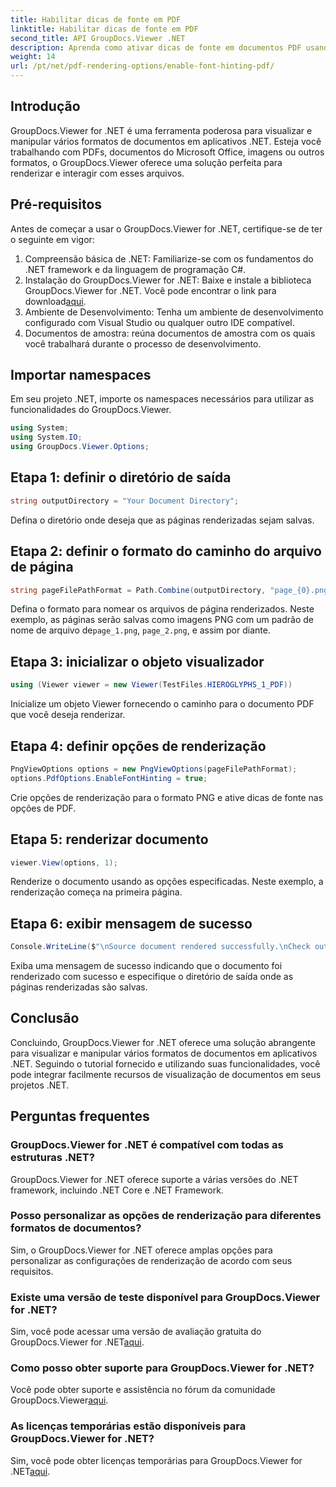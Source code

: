 ```yaml
---
title: Habilitar dicas de fonte em PDF
linktitle: Habilitar dicas de fonte em PDF
second_title: API GroupDocs.Viewer .NET
description: Aprenda como ativar dicas de fonte em documentos PDF usando GroupDocs.Viewer for .NET. Siga nosso tutorial passo a passo para uma integração perfeita.
weight: 14
url: /pt/net/pdf-rendering-options/enable-font-hinting-pdf/
---
```

## Introdução
GroupDocs.Viewer for .NET é uma ferramenta poderosa para visualizar e manipular vários formatos de documentos em aplicativos .NET. Esteja você trabalhando com PDFs, documentos do Microsoft Office, imagens ou outros formatos, o GroupDocs.Viewer oferece uma solução perfeita para renderizar e interagir com esses arquivos.
## Pré-requisitos
Antes de começar a usar o GroupDocs.Viewer for .NET, certifique-se de ter o seguinte em vigor:
1. Compreensão básica de .NET: Familiarize-se com os fundamentos do .NET framework e da linguagem de programação C#.
2.  Instalação do GroupDocs.Viewer for .NET: Baixe e instale a biblioteca GroupDocs.Viewer for .NET. Você pode encontrar o link para download[aqui](https://releases.groupdocs.com/viewer/net/).
3. Ambiente de Desenvolvimento: Tenha um ambiente de desenvolvimento configurado com Visual Studio ou qualquer outro IDE compatível.
4. Documentos de amostra: reúna documentos de amostra com os quais você trabalhará durante o processo de desenvolvimento.

## Importar namespaces
Em seu projeto .NET, importe os namespaces necessários para utilizar as funcionalidades do GroupDocs.Viewer.

```csharp
using System;
using System.IO;
using GroupDocs.Viewer.Options;
```
## Etapa 1: definir o diretório de saída
```csharp
string outputDirectory = "Your Document Directory";
```
Defina o diretório onde deseja que as páginas renderizadas sejam salvas.
## Etapa 2: definir o formato do caminho do arquivo de página
```csharp
string pageFilePathFormat = Path.Combine(outputDirectory, "page_{0}.png");
```
 Defina o formato para nomear os arquivos de página renderizados. Neste exemplo, as páginas serão salvas como imagens PNG com um padrão de nome de arquivo de`page_1.png`, `page_2.png`, e assim por diante.
## Etapa 3: inicializar o objeto visualizador
```csharp
using (Viewer viewer = new Viewer(TestFiles.HIEROGLYPHS_1_PDF))
```
Inicialize um objeto Viewer fornecendo o caminho para o documento PDF que você deseja renderizar.
## Etapa 4: definir opções de renderização
```csharp
PngViewOptions options = new PngViewOptions(pageFilePathFormat);
options.PdfOptions.EnableFontHinting = true;
```
Crie opções de renderização para o formato PNG e ative dicas de fonte nas opções de PDF.
## Etapa 5: renderizar documento
```csharp
viewer.View(options, 1);
```
Renderize o documento usando as opções especificadas. Neste exemplo, a renderização começa na primeira página.
## Etapa 6: exibir mensagem de sucesso
```csharp
Console.WriteLine($"\nSource document rendered successfully.\nCheck output in {outputDirectory}.");
```
Exiba uma mensagem de sucesso indicando que o documento foi renderizado com sucesso e especifique o diretório de saída onde as páginas renderizadas são salvas.

## Conclusão
Concluindo, GroupDocs.Viewer for .NET oferece uma solução abrangente para visualizar e manipular vários formatos de documentos em aplicativos .NET. Seguindo o tutorial fornecido e utilizando suas funcionalidades, você pode integrar facilmente recursos de visualização de documentos em seus projetos .NET.
## Perguntas frequentes
### GroupDocs.Viewer for .NET é compatível com todas as estruturas .NET?
GroupDocs.Viewer for .NET oferece suporte a várias versões do .NET framework, incluindo .NET Core e .NET Framework.
### Posso personalizar as opções de renderização para diferentes formatos de documentos?
Sim, o GroupDocs.Viewer for .NET oferece amplas opções para personalizar as configurações de renderização de acordo com seus requisitos.
### Existe uma versão de teste disponível para GroupDocs.Viewer for .NET?
 Sim, você pode acessar uma versão de avaliação gratuita do GroupDocs.Viewer for .NET[aqui](https://releases.groupdocs.com/).
### Como posso obter suporte para GroupDocs.Viewer for .NET?
 Você pode obter suporte e assistência no fórum da comunidade GroupDocs.Viewer[aqui](https://forum.groupdocs.com/c/viewer/9).
### As licenças temporárias estão disponíveis para GroupDocs.Viewer for .NET?
 Sim, você pode obter licenças temporárias para GroupDocs.Viewer for .NET[aqui](https://purchase.groupdocs.com/temporary-license/).